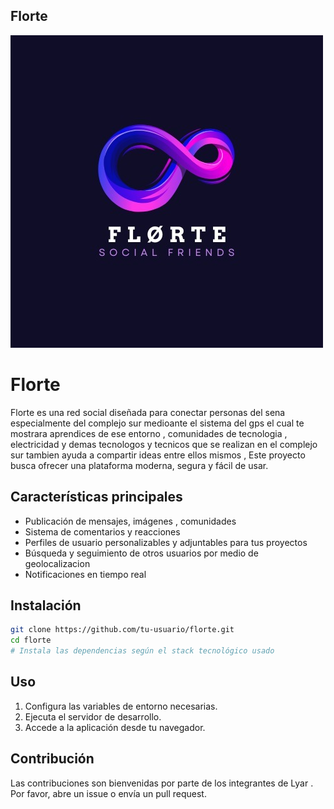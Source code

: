 ## Florte
![alt text](banner.jpg.jpg) 

# Florte

Florte es una red social diseñada para conectar personas del sena especialmente del complejo sur medioante el sistema del gps el cual te mostrara aprendices de ese entorno , comunidades de tecnologia , electricidad y demas tecnologos y tecnicos que se realizan en el complejo sur tambien ayuda a  compartir ideas entre ellos mismos , Este proyecto busca ofrecer una plataforma moderna, segura y fácil de usar.

## Características principales

- Publicación de mensajes, imágenes , comunidades
- Sistema de comentarios y reacciones
- Perfiles de usuario personalizables y adjuntables para tus proyectos
- Búsqueda y seguimiento de otros usuarios por medio de geolocalizacion 
- Notificaciones en tiempo real

## Instalación

```bash
git clone https://github.com/tu-usuario/florte.git
cd florte
# Instala las dependencias según el stack tecnológico usado
```

## Uso

1. Configura las variables de entorno necesarias.
2. Ejecuta el servidor de desarrollo.
3. Accede a la aplicación desde tu navegador.

## Contribución

Las contribuciones son bienvenidas por parte de los integrantes de Lyar . Por favor, abre un issue o envía un pull request.


